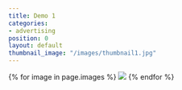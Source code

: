 ```yaml
---
title: Demo 1
categories:
- advertising
position: 0
layout: default
thumbnail_image: "/images/thumbnail1.jpg"
---
```


{% for image in page.images %}
  <img src="{{ image.path }}" class="{{ image.class }}">
{% endfor %}
